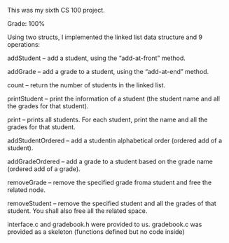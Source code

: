 This was my sixth CS 100 project.

Grade: 100%

Using two structs, I implemented the linked list data structure and 9 operations:

addStudent – add a student, using the “add-at-front” method.

addGrade – add a grade to a student, using the “add-at-end” method.

count – return the number of students in the linked list.

printStudent – print the information of a student (the student name and all the grades for that student).

print – prints all students. For each student, print the name and all the grades for that student.

addStudentOrdered – add a studentin alphabetical order (ordered add of a student).

addGradeOrdered – add a grade to a student based on the grade name (ordered add of a grade).

removeGrade – remove the specified grade froma student and free the related node.

removeStudent – remove the specified student and all the grades of that student. You shall also free all the related space.

interface.c and gradebook.h were provided to us. gradebook.c was provided as a skeleton (functions defined but no code inside)
